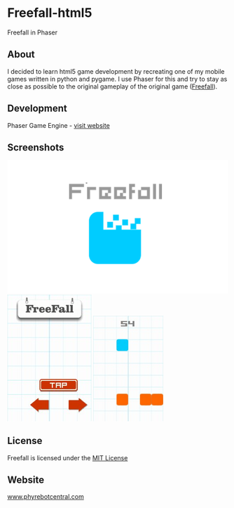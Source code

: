 # Freefall-html5
Freefall in Phaser

## About
I decided to learn html5 game development by recreating one of my mobile games written in python and pygame. I use Phaser for this and try to stay as close as possible to the original gameplay of the original game ([Freefall](https://github.com/etmaifo/FreeFall)).

## Development
Phaser Game Engine - [visit website](http://phaser.io.)


## Screenshots
![Title](screenshots/title.png) 
![Screen1](screenshots/screenshot1.jpg) ![Screen2](screenshots/gameplay1.gif)


## License
Freefall is licensed under the [MIT License](License.txt)


## Website
www.phyrebotcentral.com
